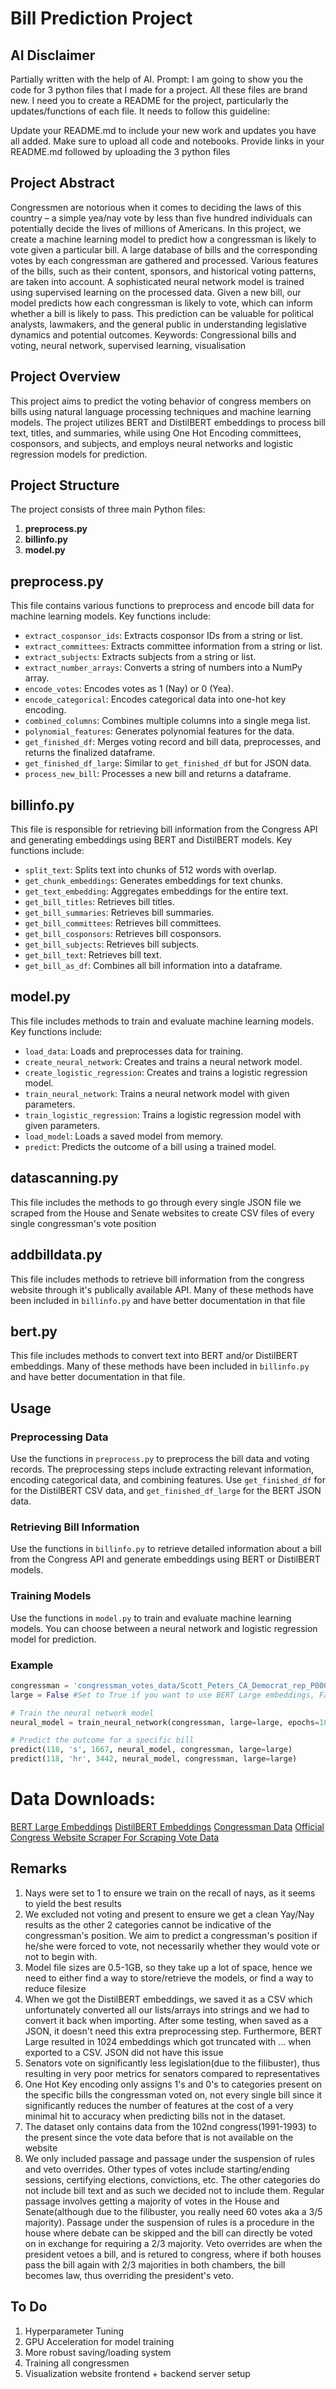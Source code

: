 # Bill Prediction Project

## AI Disclaimer
Partially written with the help of AI. Prompt: I am going to show you the code for 3 python files that I made for a project. All these files are brand new. I need you to create a README for the project, particularly the updates/functions of each file. It needs to follow this guideline:

Update your README.md to include your new work and updates you have all added. Make sure to upload all code and notebooks. Provide links in your README.md
followed by uploading the 3 python files

## Project Abstract

Congressmen are notorious when it comes to deciding the laws of this country – a simple yea/nay vote by less than five hundred individuals can potentially decide the lives of millions of Americans. In this project, we create a machine learning model to predict how a congressman is likely to vote given a particular bill. A large database of bills and the corresponding votes by each congressman are gathered and processed. Various features of the bills, such as their content, sponsors, and historical voting patterns, are taken into account. A sophisticated neural network model is trained using supervised learning on the processed data. Given a new bill, our model predicts how each congressman is likely to vote, which can inform whether a bill is likely to pass. This prediction can be valuable for political analysts, lawmakers, and the general public in understanding legislative dynamics and potential outcomes.
Keywords: Congressional bills and voting, neural network, supervised learning, visualisation

## Project Overview

This project aims to predict the voting behavior of congress members on bills using natural language processing techniques and machine learning models. The project utilizes BERT and DistilBERT embeddings to process bill text, titles, and summaries, while using One Hot Encoding committees, cosponsors, and subjects, and employs neural networks and logistic regression models for prediction.

## Project Structure

The project consists of three main Python files:

1. **preprocess.py**
2. **billinfo.py**
3. **model.py**

## preprocess.py

This file contains various functions to preprocess and encode bill data for machine learning models. Key functions include:

- `extract_cosponsor_ids`: Extracts cosponsor IDs from a string or list.
- `extract_committees`: Extracts committee information from a string or list.
- `extract_subjects`: Extracts subjects from a string or list.
- `extract_number_arrays`: Converts a string of numbers into a NumPy array.
- `encode_votes`: Encodes votes as 1 (Nay) or 0 (Yea).
- `encode_categorical`: Encodes categorical data into one-hot key encoding.
- `combined_columns`: Combines multiple columns into a single mega list.
- `polynomial_features`: Generates polynomial features for the data.
- `get_finished_df`: Merges voting record and bill data, preprocesses, and returns the finalized dataframe.
- `get_finished_df_large`: Similar to `get_finished_df` but for JSON data.
- `process_new_bill`: Processes a new bill and returns a dataframe.

## billinfo.py

This file is responsible for retrieving bill information from the Congress API and generating embeddings using BERT and DistilBERT models. Key functions include:

- `split_text`: Splits text into chunks of 512 words with overlap.
- `get_chunk_embeddings`: Generates embeddings for text chunks.
- `get_text_embedding`: Aggregates embeddings for the entire text.
- `get_bill_titles`: Retrieves bill titles.
- `get_bill_summaries`: Retrieves bill summaries.
- `get_bill_committees`: Retrieves bill committees.
- `get_bill_cosponsors`: Retrieves bill cosponsors.
- `get_bill_subjects`: Retrieves bill subjects.
- `get_bill_text`: Retrieves bill text.
- `get_bill_as_df`: Combines all bill information into a dataframe.

## model.py

This file includes methods to train and evaluate machine learning models. Key functions include:

- `load_data`: Loads and preprocesses data for training.
- `create_neural_network`: Creates and trains a neural network model.
- `create_logistic_regression`: Creates and trains a logistic regression model.
- `train_neural_network`: Trains a neural network model with given parameters.
- `train_logistic_regression`: Trains a logistic regression model with given parameters.
- `load_model`: Loads a saved model from memory.
- `predict`: Predicts the outcome of a bill using a trained model.

## datascanning.py

This file includes the methods to go through every single JSON file we scraped from the House and Senate websites to create CSV files of every single congressman's vote position

## addbilldata.py

This file includes methods to retrieve bill information from the congress website through it's publically available API. Many of these methods have been included in `billinfo.py` and have better documentation in that file

## bert.py

This file includes methods to convert text into BERT and/or DistilBERT embeddings. Many of these methods have been included in `billinfo.py` and have better documentation in that file.

## Usage 

### Preprocessing Data

Use the functions in `preprocess.py` to preprocess the bill data and voting records. The preprocessing steps include extracting relevant information, encoding categorical data, and combining features. Use `get_finished_df` for for the DistilBERT CSV data, and `get_finished_df_large` for the BERT JSON data.

### Retrieving Bill Information

Use the functions in `billinfo.py` to retrieve detailed information about a bill from the Congress API and generate embeddings using BERT or DistilBERT models.

### Training Models

Use the functions in `model.py` to train and evaluate machine learning models. You can choose between a neural network and logistic regression model for prediction.

### Example

```python
congressman = 'congressman_votes_data/Scott_Peters_CA_Democrat_rep_P000608_nan.csv'
large = False #Set to True if you want to use BERT Large embeddings, False for DistilBert embeddings

# Train the neural network model
neural_model = train_neural_network(congressman, large=large, epochs=10, metric=['Recall'])

# Predict the outcome for a specific bill
predict(118, 's', 1667, neural_model, congressman, large=large)
predict(118, 'hr', 3442, neural_model, congressman, large=large)
```

# Data Downloads:

[BERT Large Embeddings](https://drive.google.com/file/d/1SIXCe2fGVnLYC062aPLHVIHMLs7zYksE/view?usp=sharing)
[DistilBERT Embeddings](https://drive.google.com/file/d/1Mpab1Mc6JTlcQokTGGY3-1169RgY_okD/view?usp=sharing)
[Congressman Data](https://drive.google.com/drive/folders/1trQ2IgKjsJwroj9lQ55R9QbZYUVTQ1rg?usp=sharing)
[Official Congress Website Scraper For Scraping Vote Data](https://github.com/unitedstates/congress)


## Remarks
1. Nays were set to 1 to ensure we train on the recall of nays, as it seems to yield the best results
2. We excluded not voting and present to ensure we get a clean Yay/Nay results as the other 2 categories cannot be indicative of the congressman's position. We aim to predict a congressman's position if he/she were forced to vote, not necessarily whether they would vote or not to begin with.
3. Model file sizes are 0.5-1GB, so they take up a lot of space, hence we need to either find a way to store/retrieve the models, or find a way to reduce filesize
4. When we got the DistilBERT embeddings, we saved it as a CSV which unfortunately converted all our lists/arrays into strings and we had to convert it back when importing. After some testing, when saved as a JSON, it doesn't need this extra preprocessing step. Furthermore, BERT Large resulted in 1024 embeddings which got truncated with ... when exported to a CSV. JSON did not have this issue
5. Senators vote on significantly less legislation(due to the filibuster), thus resulting in very poor metrics for senators compared to representatives
6. One Hot Key encoding only assigns 1's and 0's to categories present on the specific bills the congressman voted on, not every single bill since it significantly reduces the number of features at the cost of a very minimal hit to accuracy when predicting bills not in the dataset.
7. The dataset only contains data from the 102nd congress(1991-1993) to the present since the vote data before that is not available on the website
8. We only included passage and passage under the suspension of rules and veto overrides. Other types of votes include starting/ending sessions, certifying elections, convictions, etc. The other categories do not include bill text and as such we decided not to include them. Regular passage involves getting a majority of votes in the House and Senate(although due to the filibuster, you really need 60 votes aka a 3/5 majority). Passage under the suspension of rules is a procedure in the house where debate can be skipped and the bill can directly be voted on in exchange for requiring a 2/3 majority. Veto overrides are when the president vetoes a bill, and is retured to congress, where if both houses pass the bill again with 2/3 majorities in both chambers, the bill becomes law, thus overriding the president's veto. 


## To Do
1. Hyperparameter Tuning
2. GPU Acceleration for model training
3. More robust saving/loading system
4. Training all congressmen
5. Visualization website frontend + backend server setup
